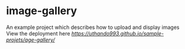 # image-gallery
An example project which describes how to upload and display images
View the deployment here *https://uthando993.github.io/sample-projets/age-gallery/*
